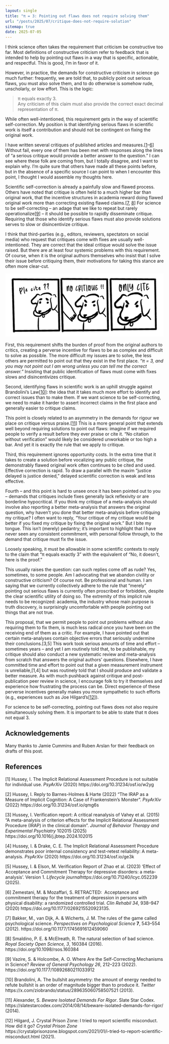 ```yaml
---
layout: single
title: "π = 3: Pointing out flaws does not require solving them"
url: "/posts/2025/07/critique-does-not-require-solution"
sitemap: true
date: 2025-07-05
---
```


I think science often takes the requirement that criticism be constructive too far. Most definitions of constructive criticism refer to feedback that is intended to help by pointing out flaws in a way that is specific, actionable, and respectful. This is good, I’m in favor of it. 

However, in practice, the demands for constructive criticism in science go much further: frequently, we are told that, to publicly point out serious flaws, you must also solve them, and to do otherwise is somehow rude, unscholarly, or low effort. This is the logic:

> π equals exactly 3.  
> Any criticism of this claim must also provide the correct exact decimal representation of π.

While often well-intentioned, this requirement gets in the way of scientific self-correction. My position is that identifying serious flaws in scientific work is itself a contribution and should not be contingent on fixing the original work.

I have written several critiques of published articles and measures.[<a href="#ref1">1</a>–<a href="#ref6">6</a>] Without fail, every one of them has been met with responses along the lines of “a serious critique would provide a better answer to the question.” I can see where these folk are coming from, but I totally disagree, and I want to explain why. I’m quite sure that others have made all these points before, but in the absence of a specific source I can point to when I encounter this point, I thought I would assemble my thoughts here. 

Scientific self-correction is already a painfully slow and flawed process. Others have noted that critique is often held to a much higher bar than original work, that the incentive structures in academia reward doing flawed original work more than correcting existing flawed claims.[<a href="#ref7">7</a>, <a href="#ref8">8</a>] For science to be self-correcting – an adage that we like to repeat but rarely operationalize[<a href="#ref9">9</a>] – it should be possible to rapidly disseminate critique. Requiring that those who identify serious flaws must also provide solutions serves to slow or disincentivize critique. 

I think that third-parties (e.g., editors, reviewers, spectators on social media) who request that critiques come with fixes are usually well-intentioned. They are correct that the ideal critique would solve the issue raised. But there are at least four systemic problems with this requirement. Of course, when it is the original authors themselves who insist that I solve their issue before critiquing them, their motivations for taking this stance are often more clear-cut.

![no critique, only cite 3 panel](no_critique_only_cite_3_panel.png)

First, this requirement shifts the burden of proof from the original authors to critics, creating a perverse incentive for flaws to be as complex and difficult to solve as possible. The more difficult my issues are to solve, the less others are permitted to point out that they exist in the first place. *“π = 3, and you may not point out I am wrong unless you can tell me the correct answer.”* Insisting that public identification of flaws must come with fixes slows and disincentivizes critique. 

Second, identifying flaws in scientific work is an uphill struggle against Brandolini’s Law[<a href="#ref10">10</a>]: the idea that it takes much more effort to identify and correct issues than to make them. If we want science to be self-correcting, we need to make it harder to assert incorrect claims in the first place and generally easier to critique claims. 

This point is closely related to an asymmetry in the demands for rigour we place on critique versus praise.[<a href="#ref11">11</a>] This is a more general point that extends well beyond requiring solutions to point out flaws: imagine if we required people to verify a result before they ever praise or cite it. “No citation without verification” would likely be considered unworkable or too high a bar. And yet it is exactly the rule that we apply to critique. 

Third, this requirement ignores opportunity costs. In the extra time that it takes to create a solution before vocalizing any public critique, the demonstrably flawed original work often continues to be cited and used. Effective correction is rapid. To draw a parallel with the maxim “justice delayed is justice denied,” delayed scientific correction is weak and less effective.

Fourth – and this point is hard to unsee once it has been pointed out to you – demands that critiques include fixes generally lack reflexivity or are borderline hypocritical. If you think my critique of a meta-analysis should involve also reporting a better meta-analysis that answers the original question, why haven’t you done that better meta-analysis before critiquing my critique? I often want to reply, “Your critique of my critique would be better if you fixed my critique by fixing the original work.” But I bite my tongue. This isn’t (merely) pedantry; it’s important to highlight that I have never seen any consistent commitment, with personal follow through, to the demand that critique must fix the issue. 

Loosely speaking, it must be allowable in some scientific contexts to reply to the claim that “π equals exactly 3” with the equivalent of “No, it doesn't, here is the proof.” 

This usually raises the question: can such replies come off as rude? Yes, sometimes, to some people. Am I advocating that we abandon civility or constructive criticism? Of course not. Be professional and human. I am saying that we currently collectively adhere to the rule that “merely” pointing out serious flaws is currently often proscribed or forbidden, despite the clear scientific utility of doing so. The extremity of this implicit rule needs to be recognized: academia, the industry whose main purpose is truth discovery, is surprisingly uncomfortable with people pointing out things that are not true.

This proposal, that we permit people to point out problems without also requiring them to fix them, is much less radical once you have been on the receiving end of them as a critic. For example, I have pointed out that certain meta-analyses contain objective errors that seriously undermine their conclusions.[3,5] This work took serious amounts of time and effort – sometimes years – and yet I am routinely told that, to be publishable, my critique should also conduct a new systematic review and meta-analysis from scratch that answers the original authors’ questions. Elsewhere, I have committed time and effort to point out that a given measurement instrument is unreliable,[1,4] but was routinely told that I should produce and validate a better measure. As with much pushback against critique and post-publication peer review in science, I encourage folk to try it themselves and experience how frustrating the process can be. Direct experience of these perverse incentives generally makes you more sympathetic to such efforts (e.g., experiences such as Joe Hilgard’s[<a href="#ref12">12</a>]).

For science to be self-correcting, pointing out flaws does not also require simultaneously solving them. It is important to be able to state that π does not equal 3.

## Acknowledgements

Many thanks to Jamie Cummins and Ruben Arslan for their feedback on drafts of this post.

## References

<p id="ref1">[1] Hussey, I. The Implicit Relational Assessment Procedure is not suitable for individual use. <em>PsyArXiv</em> (2020) https://doi.org/10.31234/osf.io/w2yg</p>  
<p id="ref2">[2] Hussey, I. Reply to Barnes-Holmes & Harte (2022) “The IRAP as a Measure of Implicit Cognition: A Case of Frankenstein’s Monster”. <em>PsyArXiv</em> (2022) https://doi.org/10.31234/osf.io/qmg6s</p>  
<p id="ref3">[3] Hussey, I. Verification report: A critical reanalysis of Vahey et al. (2015) “A meta-analysis of criterion effects for the Implicit Relational Assessment Procedure (IRAP) in the clinical domain”. <em>Journal of Behavior Therapy and Experimental Psychiatry</em> 102015 (2025) https://doi.org/10.1016/j.jbtep.2024.102015</p>  
<p id="ref4">[4] Hussey, I. & Drake, C. E. The Implicit Relational Assessment Procedure demonstrates poor internal consistency and test-retest reliability: A meta-analysis. <em>PsyArXiv</em> (2020) https://doi.org/10.31234/osf.io/ge3k</p>  
<p id="ref5">[5] Hussey, I. & Elson, M. Verification Report of Zhao et al. (2023) ‘Effect of Acceptance and Commitment Therapy for depressive disorders: a meta-analysis’. Version 1. <em>Lifecycle journal</em>https://doi.org/10.71240/lcyc.052239 (2025).</p>  
<p id="ref6">[6] Zemestani, M. & Mozaffari, S. RETRACTED:  Acceptance and commitment therapy for the treatment of depression in persons with physical disability: a randomized controlled trial. <em>Clin Rehabil 34</em>, 938–947 (2020) https://doi.org/10.1177/0269215520923135.</p>  
<p id="ref7">[7] Bakker, M., van Dijk, A. & Wicherts, J. M. The rules of the game called psychological science. <em>Perspectives on Psychological Science</em> <strong>7</strong>, 543–554 (2012). https://doi.org/10.1177/1745691612459060</p>  
<p id="ref8">[8] Smaldino, P. E. & McElreath, R. The natural selection of bad science. <em>Royal Society Open Science, 3</em>, 160384 (2016). https://doi.org/10.1098/rsos.160384</p>  
<p id="ref9">[9] Vazire, S. & Holcombe, A. O. Where Are the Self-Correcting Mechanisms in Science? <em>Review of General Psychology 26</em>, 212–223 (2022). https://doi.org/10.1177/10892680211033912</p>  
<p id="ref10">[10] Brandolini, A. The bullshit asymmetry: the amount of energy needed to refute bullshit is an order of magnitude bigger than to produce it. <em>Twitter</em> https://x.com/ziobrando/status/289635060758507521 (2013).</p>  
<p id="ref11">[11] Alexander, S. <em>Beware Isolated Demands For Rigor</em>. Slate Star Codex. https://slatestarcodex.com/2014/08/14/beware-isolated-demands-for-rigor/ (2014).</p>
<p id="ref12">[12] Hilgard, J. Crystal Prison Zone: I tried to report scientific misconduct. How did it go? <em>Crystal Prison Zone</em> https://crystalprisonzone.blogspot.com/2021/01/i-tried-to-report-scientific-misconduct.html (2021).</p>


